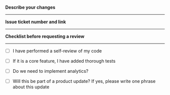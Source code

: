 **Describe your changes**

---

**Issue ticket number and link**

---

**Checklist before requesting a review**

---

- [ ] I have performed a self-review of my code 
- [ ] If it is a core feature, I have added thorough tests 
- [ ] Do we need to implement analytics? 
- [ ] Will this be part of a product update? If yes, please write one phrase about this update

